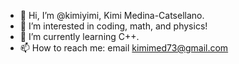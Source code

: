 - 👋 Hi, I’m @kimiyimi, Kimi Medina-Catsellano.
- 👀 I’m interested in coding, math, and physics!
- 🌱 I’m currently learning C++.
- 📫 How to reach me: email kimimed73@gmail.com
<!---
kimiyimi/kimiyimi is a ✨ special ✨ repository because its `README.md` (this file) appears on your GitHub profile.
You can click the Preview link to take a look at your changes.
--->
